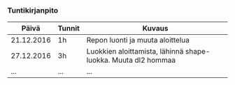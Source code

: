 ### Tuntikirjanpito
Päivä | Tunnit | Kuvaus
--------------- | ----- | ------
21.12.2016 | 1h | Repon luonti ja muuta aloittelua
27.12.2016 | 3h | Luokkien aloittamista, lähinnä shape-luokka. Muuta dl2 hommaa
... | ... | ...
